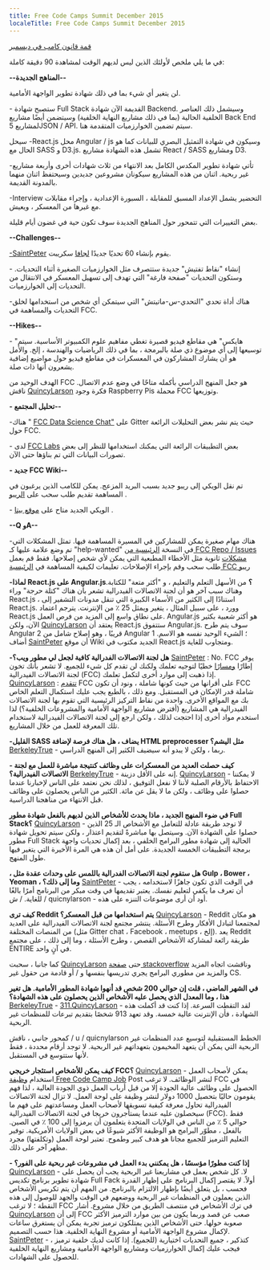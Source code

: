```yaml
---
title: Free Code Camps Summit December 2015
localeTitle: Free Code Camps Summit December 2015
---
```

[قمة قانون كامب في ديسمبر](https://youtu.be/TsIzthxhTHc)

في ما يلي ملخص لأولئك الذين ليس لديهم الوقت لمشاهدة 90 دقيقة كاملة:

**\--المناهج الجديدة--**

لن يتغير أي شيء بما في ذلك شهادة تطوير الواجهة الأمامية.

\- ستصبح شهادة Full Stack القديمة الآن شهادة Backend. وسيشمل ذلك العناصر الخلفية الحالية (بما في ذلك مشاريع النهاية الخلفية) وسيتضمن أيضًا مشاريع Back End لمشاريع 5JSON / API. سيتم تضمين الخوارزميات المتقدمة هنا.

سيحل -React.js محل Angular / js وسيكون في شهادة التمثيل البصري للبيانات كما هو الحال مع SASS و D3.js. تشمل هذه الشهادة مشاريع React / SASS ومشاريع D3.

\-تأتي شهادة تطوير المكدس الكامل بعد الانتهاء من ثلاث شهادات أخرى وأربعة مشاريع غير ربحية. اثنان من هذه المشاريع سيكونان مشروعين جديدين وسيحتفظ اثنان منهما بالمدونة القديمة.

\-Interview التحضير يشمل الإعداد المسبق للمقابلة ، السبورة الإعدادية ، وإجراء مقابلات مع غيرها من المعسكر ، ويعيش.

بعض التغييرات التي تتمحور حول المناهج الجديدة سوف تكون حية في غضون أيام قليلة.

**\--Challenges--**

[\-SaintPeter](/users/saintpeter) يقوم بإنشاء 60 تحديًا جديدًا [لجافا](/users/saintpeter) سكريبت.

\- إنشاء "نقاط تفتيش" جديدة ستتصرف مثل الخوارزميات الصغيرة أثناء التحديات. وستكون التحديات "صفحة فارغة" التي تهدف إلى تسهيل المعسكر في الانتقال من التحديات إلى الخوارزميات.

\-هناك أداة تحدي "التحدي-س-ماتيتش" التي سيتمكن أي شخص من استخدامها لخلق التحديات والمساهمة في FCC.

**\--Hikes--**

\- "هايكس" هي مقاطع فيديو قصيرة تغطي مفاهيم علوم الكمبيوتر الأساسية. سيتم توسيعها إلى أي موضوع ذي صلة بالبرمجة ، بما في ذلك الرياضيات والهندسة ، إلخ. والأمل هو أن يشارك المشاركون في المعسكرات في مقاطع فيديو حول مواضيع إضافية يشعرون أنها ذات صلة.

الهدف الوحيد من FCC هو جعل المنهج الدراسي بأكمله متاحًا في وضع عدم الاتصال. ناقش [QuincyLarson](/users/quincylarson) فكرة وجود Raspberry Pis محملة FCC وتوزيعها.

**\- تحليل المجتمع--**

\-هناك " [FCC Data Science Chat"](https://gitter.im/FreeCodeCamp/DataScience) على Gitter حيث يتم نشر بعض التحليلات الرائعة حول FCC.

\- لدى [FCC Labs](https://www.freecodecamp.com/labs) بعض التطبيقات الرائعة التي يمكنك استخدامها للنظر إلى بعض تصورات البيانات التي تم بناؤها حتى الآن.

**\- جديد FCC Wiki--**

تم نقل الويكي إلى ريبو جديد بسبب البريد المزعج. يمكن للكامب الذين يرغبون في المساهمة تقديم طلب سحب على [الريبو](https://www.github.com/freecodecamp/wiki) .

\- الويكي الجديد متاح على [موقع بيتا](https://beta.freecodecamp.com/wiki) .

**\--Q وA--**

\-هناك مهام صغيرة يمكن للمشاركين في المسيرة المساهمة فيها. تمثل المشكلات التي تم وضع علامة عليها كـ "help-wanted" في النسخة [الرئيسية من FCC Repo / Issues مشكلات](https://github.com/FreeCodeCamp/FreeCodeCamp/issues) ثانوية مثل الأخطاء المطبعية التي يمكن لأي شخص إصلاحها. فقط قم بعمل طلب سحب وقم بإجراء الإصلاحات. تعليمات لكيفية المساهمة في [الرئيسية FCC ريبو](https://github.com/FreeCodeCamp/FreeCodeCamp)

**\-لماذا React.js على Angular.js؟** من الأسهل التعلم والتعليم ، و "أكثر متعة" للكتابة. وهناك سبب آخر هو أن لجنة الاتصالات الفيدرالية تشعر بأن هناك "كتلة حرجة" وراء React.js ، استنادًا إلى الكثير من الأسماء الكبيرة التي تنقل مدونات التشفير إلى React.js. وورد ، على سبيل المثال ، يتغير ويمثل 25 ٪ من الإنترنت. يترجم اعتماد React.js على نطاق واسع إلى المزيد من فرص العمل. Angular.js هو أكثر شعبية بكثير الآن، ولكن [QuincyLarson](/users/quincylarson) يعتقد أن React.js ستتفوق Angular.js. سوف يتم طرح Angular 2 قريبًا ، وهو إصلاح شامل من Angular 1 ؛ الشيء الوحيد نفسه هو الاسم. أضاف [SaintPeter](/users/saintpeter) أن موقع Wiki الجديد مكتوب في React.js ومتجاوب للغاية.

**\-هل لجنة الاتصالات الفدرالية كافية لجعل لي مطور ويب؟** [SaintPeter](/users/saintpeter) : No. FCC يوفر إطارًا [ومسارًا](/users/saintpeter) خطيًا لتوجيه تعلمك ولكنك لن تقدم كل شيء للجميع. لا تشعر بأنك تخون لجنة الاتصالات الفيدرالية (FCC) إذا ذهبت إلى موارد أخرى لتكمل تعلمك. [QuincyLarson](/users/quincylarson) : [تتقدم](/users/quincylarson) FCC على أقرانها من حيث كونها شاملة ، ونود أن تكون FCC شاملة قدر الإمكان في المستقبل. ومع ذلك ، بالطبع يجب عليك استكمال التعلم الخاص بك مع المواقع الأخرى. واحدة من نقاط التركيز الرئيسية التي تقوم بها لجنة الاتصالات الفيدرالية هي المشاريع (أفترض مشاريع الواجهة الأمامية والمشروعات الخلفية؟) لذا استخدم مواد أخرى إذا احتجت لذلك ، ولكن ارجع إلى لجنة الاتصالات الفيدرالية لاستخدام تلك المعرفة للعمل من خلال المشاريع.

**\-القليل SASS يضاف ، هل هناك فرصة لإضافة HTML preprocesser مثل اليشم؟** [BerkeleyTrue](/users/berkeleytrue) - ربما ، ولكن لا يبدو أنه سيضيف الكثير إلى المنهج الدراسي.

**\- كيف حصلت العديد من المعسكرات على وظائف كنتيجة مباشرة للعمل مع لجنة الاتصالات الفيدرالية؟** [BerkeleyTrue](/users/berkeleytrue) - إنه على الأقل دزينة. [QuincyLarson](/users/quincylarson) - لا يمكننا الاحتفاظ بالأرقام الصلبة لأننا لا نفعل التوفيق ، لذلك نحن نعتمد على الناس لإخبارنا عندما حصلوا على وظائف ، ولكن ما لا يقل عن مائة. الكثير من الناس يحصلون على وظائف قبل الانتهاء من مناهجنا الدراسية.

**في ضوء المنهج الجديد ، ماذا يحدث للأشخاص الذين لديهم بالفعل شهادة مطور Full Stack؟** [QuincyLarson](/users/quincylarson) - لا توجد طريقة عادلة للتعامل مع الأشخاص الـ 25 الذين حصلوا على الشهادة الآن. وسيتصل بها مباشرةً لتقديم اعتذار ، ولكن سيتم تحويل شهادة مطور Full Stack الحالية إلى شهادة مطور البرامج الخلفي ، بعد إكمال تحديات واجهة برمجة التطبيقات الخمسة الجديدة. على أمل أن هذه هي المرة الأخيرة التي يتغير فيها طول المنهج.

**، هل ستقوم لجنة الاتصالات الفدرالية باللمس على وحدات عقدة مثل Gulp ، Bower ، Yeoman ، وما إلى ذلك؟** [SaintPeter](/users/saintpeter) - في الوقت الذي تكون جاهزًا لاستخدامه ، يجب أن تعرف ما يكفي لتعليم نفسك. يعتبر تقديمها في وقت مبكر من البرنامج أمرًا بالغًا للغاية. / ش / quicnylarson - أود أن أرى موضوعات التنزه على هذه.

**كيف ترى Reddit يتم استخدامها من قبل المعسكر؟** [QuincyLarson](/users/quincylarson) - Reddit هو مكان لمجتمعنا لتبادل الأفكار وطرح الأسئلة. ينتشر مجتمع لجنة الاتصالات الفيدرالية على العديد من المنصات المختلفة (مثل Gitter chat ، Facebook ، meetups ، إلخ). يعد Reddit طريقة رائعة لمشاركة الأشخاص القصص ، وطرح الأسئلة ، وما إلى ذلك ، على مجتمع ENTIRE في آنٍ واحد.

كما جانبا ، سحبت [QuincyLarson](/users/quincylarson) حتى [صفحة stackoverflow](https://stackoverflow.com/research/developer-survey-2015) وناقشت اتجاه المزيد والمزيد من مطوري البرامج يجري تدريسها بنفسها و / أو قادمة من حقول غير CS.

**في الشهر الماضي ، قلت إن حوالي 200 شخص قد أنهوا شهادة المطور الأمامية. هل تغير هذا ، وما المعدل الذي يحصل عليه الأشخاص الذين يحصلون على هذه الشهادة؟** [BerkeleyTrue](/users/berkeleytrue) - [311.QuincyLarson](/users/quincylarson) - لقد التقطت السرعة. إذا كنت قد أكملت هذه الشهادة ، فأن الإنترنت عالية خمسة. وقد تعهد 913 شخصًا بتقديم تبرعات للمنظمات غير الربحية.

كمحور جانبي ، ناقش / u / quicnylarson الخطط المستقبلية لتوسيع عدد المنظمات غير الربحية التي يمكن أن يتعهد المخيمون بتعهداتهم غير الربحية. لا توجد أرقام محددة ، فقط لأنها ستتوسع في المستقبل.

**كيف يمكن للأشخاص استئجار خريجي FCC؟** [QuincyLarson](/users/quincylarson) - يمكن لأصحاب العمل استخدام [وظيفة Free Code Camp Job](https://www.freecodecamp.com/jobs) Post لنشر الوظائف. لا ترغب FCC في الحصول على وظائف عالية الجودة إلا من قبل أرباب العمل ذوي الجودة العالية ، لذا فهم يقومون حاليًا بتحصيل 1000 دولار لنشر وظيفة على لوحة العمل. لا تزال لجنة الاتصالات الفيدرالية تحاول معرفة كيفية تسويقها لأصحاب العمل ومساعدتهم على فهم ما سيحصلون عليه عندما يستأجرون خريجا في لجنة الاتصالات الفيدرالية (FCC). فقط حوالي 5 ٪ من الناس في الولايات المتحدة يتعلمون أن يرمزوا إلى 100 ٪ في الصين. بالفعل ، مطوّر البرامج هو الوظيفة الأكثر شيوعًا في بعض الولايات الأمريكية. توفير التعليم الترميز للجميع مجانا هو هدف كبير وطموح. تعتبر لوحة العمل (وتكلفتها) مجرد مظهر آخر على ذلك.

**\- إذا كنت مطورًا مؤسسًا ، هل يمكنني بدء العمل في مشروعات غير ربحية على الفور؟** [QuincyLarson](/users/quincylarson) - لا. كل شخص يعمل في مشاريعنا غير الربحية يجب أن يحصل على شهادة تطوير برنامج تكديس Full Fack أولاً. لا يقتصر إكمال البرنامج على إظهار القدرة فحسب ، بل يتعلق أيضًا بإظهار الالتزام بالبرنامج. من المهم أن يتم تكريس الأشخاص الذين يعملون في المنظمات غير الربحية ووضعهم في الوقت والجهد للوصول إلى هذه النقطة ؛ لا ترغب FCC في ترك الأشخاص في منتصف الطريق من خلال مشروع. أشار [QuincyLarson](/users/quincylarson) إلى أن FCC صعب عن قصد وربما يكون من بين موارد الترميز الأكثر صعوبة حولها. حتى الأشخاص الذين يمتلكون ترميز تجربة يمكن أن يستغرق ساعات لإكمال مشروع الواجهة الأمامية أو مشروع النهاية الخلفية. هذا حسب التصميم. [SaintPeter](/users/saintpeter) - كتذكير ، جميع التحديات اختيارية (للجميع). إذا كانت لديك خلفية ترميز ، فيجب عليك إكمال الخوارزميات ومشاريع الواجهة الأمامية ومشاريع النهاية الخلفية للحصول على الشهادات.